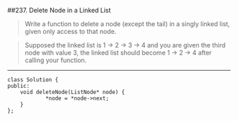 ##237. Delete Node in a Linked List

> Write a function to delete a node (except the tail) in a singly linked list, given only access to that node.

> Supposed the linked list is 1 -> 2 -> 3 -> 4 and you are given the third node with value 3, the linked list should become 1 -> 2 -> 4 after calling your function.  

--- 

    class Solution {
    public:
        void deleteNode(ListNode* node) {
                *node = *node->next;
        }
    };
